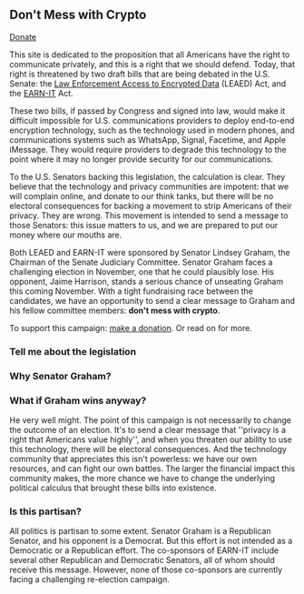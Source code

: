 ## Don't Mess with Crypto

[Donate](dontmesswithcrypto.actblue.com)

This site is dedicated to the proposition that all Americans have the right to communicate privately, and this is a right that we should defend. Today, that right is threatened by two draft bills that are being debated in the U.S. Senate: the [Law Enforcement Access to Encrypted Data](https://www.judiciary.senate.gov/press/rep/releases/graham-cotton-blackburn-introduce-balanced-solution-to-bolster-national-security-end-use-of-warrant-proof-encryption-that-shields-criminal-activity) (LEAED) Act, and the [EARN-IT](https://www.congress.gov/bill/116th-congress/senate-bill/3398/text) Act. 

These two bills, if passed by Congress and signed into law, would make it difficult impossible for U.S. communications providers to deploy end-to-end encryption technology, such as the technology used in modern phones, and communications systems such as WhatsApp, Signal, Facetime, and Apple iMessage. They would require providers to degrade this technology to the point where it may no longer provide security for our communications.

To the U.S. Senators backing this legislation, the calculation is clear. They believe that the technology and privacy communities are impotent: that we will complain online, and donate to our think tanks, but there will be no electoral consequences for backing a movement to strip Americans of their privacy. They are wrong. This movement is intended to send a message to those Senators: this issue matters to us, and we are prepared to put our money where our mouths are.

Both LEAED and EARN-IT were sponsored by Senator Lindsey Graham, the Chairman of the Senate Judiciary Committee. Senator Graham faces a challenging election in November, one that he could plausibly lose. His opponent, Jaime Harrison, stands a serious chance of unseating Graham this coming November. With a tight fundraising race between the candidates, we have an opportunity to send a clear message to Graham and his fellow committee members: **don't mess with crypto**.

To support this campaign: [make a donation](dontmesswithcrypto.actblue.com). Or read on for more.

### Tell me about the legislation


### Why Senator Graham?

### What if Graham wins anyway?

He very well might. The point of this campaign is not necessarily to change the outcome of an election. It's to send a clear message that ''privacy is a right that Americans value highly'', and when you threaten our ability to use this technology, there will be electoral consequences. And the technology community that appreciates this isn't powerless: we have our own resources, and can fight our own battles. The larger the financial impact this community makes, the more chance we have to change the underlying political calculus that brought these bills into existence.

### Is this partisan?

All politics is partisan to some extent. Senator Graham is a Republican Senator, and his opponent is a Democrat. But this effort is not intended as a Democratic or a Republican effort. The co-sponsors of EARN-IT include several other Republican and Democratic Senators, all of whom should receive this message. However, none of those co-sponsors are currently facing a challenging re-election campaign. 
